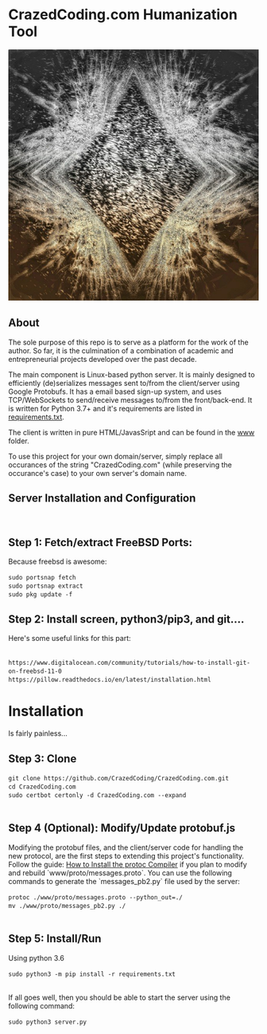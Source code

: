 
<h1>CrazedCoding.com Humanization Tool</h1>
<img src="./default.png">
<h2>About</h2>
<p>The sole purpose of this repo is to serve as a platform for the work of the author. So far, it is the culmination of a combination of academic and entrepreneurial projects developed over the past decade.</p>
</p>The main component is Linux-based python server. It is mainly designed to efficiently (de)serializes messages sent to/from the client/server using Google Protobufs. It has a email based sign-up system, and uses TCP/WebSockets to send/receive messages to/from the front/back-end. It is written for Python 3.7+ and it's requirements are listed in <a href="./requirements.txt">requirements.txt</a>.</p>
<p>The client is written in pure HTML/JavasSript and can be found in the <a href="./www">www</a> folder.</p>
<p>To use this project for your own domain/server, simply replace all occurances of the string "CrazedCoding.com" (while preserving the occurance's case) to your own server's domain name.</p>

<h2>Server Installation and Configuration</h2>
<br>
<h2>Step 1: Fetch/extract FreeBSD Ports: </h2>
<p>Because freebsd is awesome: </p>
<code>sudo portsnap fetch</code>
<br>
<code>sudo portsnap extract</code>
<br>
<code>sudo pkg update -f</code>
<br>
<h2>Step 2: Install screen, python3/pip3, and git.... </h2>
<p>Here's some useful links for this part:</p>
<br>
<code>https://www.digitalocean.com/community/tutorials/how-to-install-git-on-freebsd-11-0</code>
<br>
<code>https://pillow.readthedocs.io/en/latest/installation.html</code>
<br>
<h1>Installation</h1>
<p>Is fairly painless...</p>
<h2>Step 3: Clone</h2>
<code>git clone https://github.com/CrazedCoding/CrazedCoding.com.git</code>
<br>
<code>cd CrazedCoding.com</code>
<br>
<code>sudo certbot certonly -d CrazedCoding.com --expand</code>
<br>
<br>
<h2>Step 4 (Optional): Modify/Update protobuf.js</h2>
<p> Modifying the protobuf files, and the client/server code for handling the new protocol, are the first steps to extending this project's functionality. Follow the guide: <a href="https://github.com/protocolbuffers/protobuf/tree/master/src">How to Install the protoc Compiler</a> if you plan to modify and rebuild `www/proto/messages.proto`. You can use the following commands to generate the `messages_pb2.py` file used by the server:</p>
<code>protoc ./www/proto/messages.proto --python_out=./</code>
<br>
<code>mv ./www/proto/messages_pb2.py ./</code>
<br>
<br>
<h2>Step 5: Install/Run</h2>
<p>Using python 3.6</p>
<code>sudo python3 -m pip install -r requirements.txt</code>
<br>
<br>
<p>If all goes well, then you should be able to start the server using the following command:</p>
<code>sudo python3 server.py</code>


